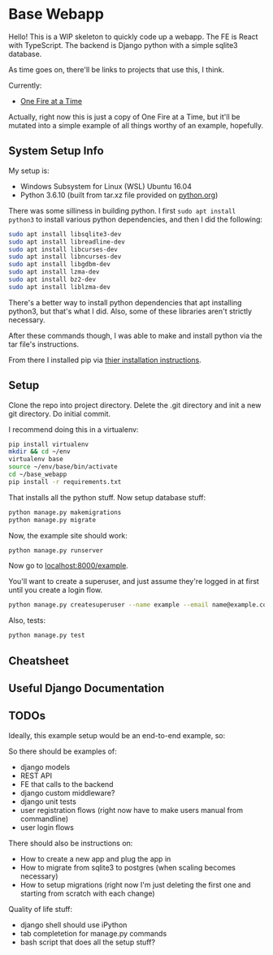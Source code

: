 # Base Webapp

Hello! This is a WIP skeleton to quickly code up a webapp. The FE is React with TypeScript. The backend is Django python with a simple sqlite3 database.

As time goes on, there'll be links to projects that use this, I think.

Currently:
* [One Fire at a Time](https://github.com/ksiondag/one_fire_at_a_time)

Actually, right now this is just a copy of One Fire at a Time, but it'll be mutated into a simple example of all things worthy of an example, hopefully.

## System Setup Info

My setup is:

* Windows Subsystem for Linux (WSL) Ubuntu 16.04
* Python 3.6.10 (built from tar.xz file provided on [python.org](https://www.python.org/downloads/release/python-3610/))

There was some silliness in building python. I first `sudo apt install python3` to install various python dependencies, and then I did the following:

```bash
sudo apt install libsqlite3-dev
sudo apt install libreadline-dev
sudo apt install libcurses-dev
sudo apt install libncurses-dev
sudo apt install libgdbm-dev
sudo apt install lzma-dev
sudo apt install bz2-dev
sudo apt install liblzma-dev
```

There's a better way to install python dependencies that apt installing python3, but that's what I did. Also, some of these libraries aren't strictly necessary.

After these commands though, I was able to make and install python via the tar file's instructions.

From there I installed pip via [thier installation instructions](https://pip.pypa.io/en/stable/installing/).

## Setup

Clone the repo into project directory. Delete the .git directory and init a new git directory. Do initial commit.

I recommend doing this in a virtualenv:

```bash
pip install virtualenv
mkdir && cd ~/env
virtualenv base
source ~/env/base/bin/activate
cd ~/base_webapp
pip install -r requirements.txt
```

That installs all the python stuff. Now setup database stuff:

```bash
python manage.py makemigrations
python manage.py migrate
```

Now, the example site should work:

```bash
python manage.py runserver
```

Now go to [localhost:8000/example](http://localhost:8000/example/).

You'll want to create a superuser, and just assume they're logged in at first until you create a login flow.

```bash
python manage.py createsuperuser --name example --email name@example.com
```

Also, tests:

```bash
python manage.py test
```

## Cheatsheet

## Useful Django Documentation

## TODOs

Ideally, this example setup would be an end-to-end example, so:

So there should be examples of:

* django models
* REST API
* FE that calls to the backend
* django custom middleware?
* django unit tests
* user registration flows (right now have to make users manual from commandline)
* user login flows

There should also be instructions on:
* How to create a new app and plug the app in
* How to migrate from sqlite3 to postgres (when scaling becomes necessary)
* How to setup migrations (right now I'm just deleting the first one and starting from scratch with each change)

Quality of life stuff:
* django shell should use iPython
* tab completetion for manage.py commands
* bash script that does all the setup stuff?